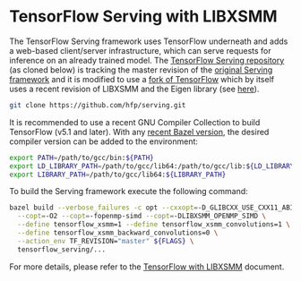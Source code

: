 # TensorFlow Serving with LIBXSMM

The TensorFlow Serving framework uses TensorFlow underneath and adds a web-based client/server infrastructure, which can serve requests for inference on an already trained model. The [TensorFlow Serving repository](https://github.com/hfp/serving) (as cloned below) is tracking the master revision of the [original Serving framework](https://github.com/tensorflow/serving) and it is modified to use a [fork of TensorFlow](https://github.com/hfp/tensorflow-xsmm) which by itself uses a recent revision of LIBXSMM and the Eigen library (see [here](tensorflow.md)).

```bash
git clone https://github.com/hfp/serving.git
```

It is recommended to use a recent GNU Compiler Collection to build TensorFlow (v5.1 and later). With any [recent Bazel version](https://github.com/bazelbuild/bazel/releases), the desired compiler version can be added to the environment:

```bash
export PATH=/path/to/gcc/bin:${PATH}
export LD_LIBRARY_PATH=/path/to/gcc/lib64:/path/to/gcc/lib:${LD_LIBRARY_PATH}
export LIBRARY_PATH=/path/to/gcc/lib64:${LIBRARY_PATH}
```

To build the Serving framework execute the following command:

```bash
bazel build --verbose_failures -c opt --cxxopt=-D_GLIBCXX_USE_CXX11_ABI=0 \
  --copt=-O2 --copt=-fopenmp-simd --copt=-DLIBXSMM_OPENMP_SIMD \
  --define tensorflow_xsmm=1 --define tensorflow_xsmm_convolutions=1 \
  --define tensorflow_xsmm_backward_convolutions=0 \
  --action_env TF_REVISION="master" ${FLAGS} \
  tensorflow_serving/...
```

For more details, please refer to the [TensorFlow with LIBXSMM](tensorflow.md) document.

